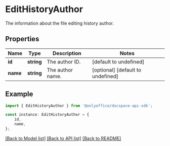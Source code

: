 # EditHistoryAuthor

The information about the file editing history author.

## Properties

Name | Type | Description | Notes
------------ | ------------- | ------------- | -------------
**id** | **string** | The author ID. | [default to undefined]
**name** | **string** | The author name. | [optional] [default to undefined]

## Example

```typescript
import { EditHistoryAuthor } from '@onlyoffice/docspace-api-sdk';

const instance: EditHistoryAuthor = {
    id,
    name,
};
```

[[Back to Model list]](../README.md#documentation-for-models) [[Back to API list]](../README.md#documentation-for-api-endpoints) [[Back to README]](../README.md)
